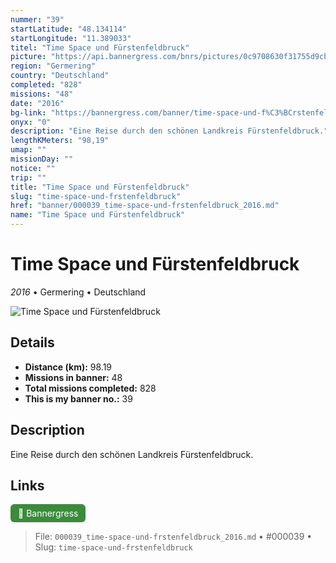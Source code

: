 ```yaml
---
nummer: "39"
startLatitude: "48.134114"
startLongitude: "11.389033"
titel: "Time Space und Fürstenfeldbruck"
picture: "https://api.bannergress.com/bnrs/pictures/0c9708630f31755d9cb89f468ad2e6ba"
region: "Germering"
country: "Deutschland"
completed: "828"
missions: "48"
date: "2016"
bg-link: "https://bannergress.com/banner/time-space-und-f%C3%BCrstenfeldbruck-7a7f"
onyx: "0"
description: "Eine Reise durch den schönen Landkreis Fürstenfeldbruck."
lengthKMeters: "98,19"
umap: ""
missionDay: ""
notice: ""
trip: ""
title: "Time Space und Fürstenfeldbruck"
slug: "time-space-und-frstenfeldbruck"
href: "banner/000039_time-space-und-frstenfeldbruck_2016.md"
name: "Time Space und Fürstenfeldbruck"
---
```

# Time Space und Fürstenfeldbruck

*2016* • Germering • Deutschland

![Time Space und Fürstenfeldbruck](https://api.bannergress.com/bnrs/pictures/0c9708630f31755d9cb89f468ad2e6ba)



## Details
- **Distance (km):** 98.19
- **Missions in banner:** 48
- **Total missions completed:** 828
- **This is my banner no.:** 39



## Description
Eine Reise durch den schönen Landkreis Fürstenfeldbruck.



## Links
<a href="https://bannergress.com/banner/time-space-und-f%C3%BCrstenfeldbruck-7a7f" target="_blank" style="display:inline-block;margin-right:8px;padding:6px 12px;background:#3c8b3c;color:#fff;text-decoration:none;border-radius:6px;">🔗 Bannergress</a>



> File: `000039_time-space-und-frstenfeldbruck_2016.md`
> • #000039
> • Slug: `time-space-und-frstenfeldbruck`
